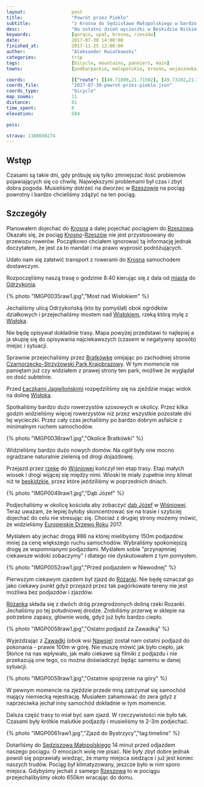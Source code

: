 ```yaml
---
layout:                 post
title:                  "Powrót przez Piekło"
subtitle:               "z Krosna do Sędzisława Małopolskiego w bardzo ciepły i całkowicie bezchmurny dzień"
desc:                   "Na ostatni dzień wycieczki w Beskidzie Niskim pogoda się znacząco poprawiła. Na tyle że przejazd z Krosna, obok Czarnorzecko-Strzyżowskiego Parku Krajobrazowego a następnie wzgórza niedaleko Strzyżowa, to była bardziej walka z upałem niż turystyka."
keywords:               [gorąco, upał, krosno, rzeszów]
date:                   2017-07-30 14:00:00
finished_at:            2017-11-25 12:00:00
author:                 "Aleksander Kwiatkowski"
categories:             trip
tags:                   [bicycle, mountains, panniers, main]
towns:                  [podkarpackie, malopolskie, krosno, wojaszowka, wisniowa, strzyzow, czudec, wielopole_skrzynskie, iwierzyce, sedziszow_malopolski]

coords:                 [{"route": [[49.71809,21.71592], [49.73102,21.71189], [49.73967,21.73189], [49.75581,21.71704], [49.76313,21.70485], [49.77427,21.68837], [49.78070,21.68202], [49.78802,21.69198], [49.81018,21.65807], [49.83803,21.62177], [49.85436,21.62486], [49.85856,21.65790], [49.86620,21.64597], [49.87156,21.66554], [49.88572,21.67018], [49.90253,21.66889], [49.90905,21.69490], [49.91431,21.71979], [49.93376,21.70683], [49.93939,21.69035], [49.94718,21.69378], [49.96772,21.69610], [49.98974,21.72708], [50.00321,21.75489], [50.02593,21.75695], [50.05079,21.74597], [50.06942,21.72863], [50.07008,21.69764], [50.07509,21.69438]], "type": "bicycle"}]
coords_file:            "2017-07-30-powrot-przez-pieklo.json"
coords_type:            "bicycle"
map_zooms:              11
distance:               61
time_spent:             6
elevation:              584

pois:

strava: 1108698274
---
```


[wiki-rzeszow]: https://pl.wikipedia.org/wiki/Rzesz%C3%B3w
[wiki-krosno]: https://pl.wikipedia.org/wiki/Krosno
[wiki-odrzykon]: https://pl.wikipedia.org/wiki/Odrzyko%C5%84
[wiki-wislok]: https://pl.wikipedia.org/wiki/Wis%C5%82ok
[wiki-bratkowka]: https://pl.wikipedia.org/wiki/Bratk%C3%B3wka
[wiki-czarnorzeczko-park]: https://pl.wikipedia.org/wiki/Czarnorzecko-Strzy%C5%BCowski_Park_Krajobrazowy
[wiki-laczki-jagiellonskie]: https://pl.wikipedia.org/wiki/%C5%81%C4%85czki_Jagiello%C5%84skie
[wiki-wisniowa]: https://pl.wikipedia.org/wiki/Wi%C5%9Bniowa_(powiat_strzy%C5%BCowski)
[wiki-rozanka]: https://pl.wikipedia.org/wiki/R%C3%B3%C5%BCanka_(wojew%C3%B3dztwo_podkarpackie)
[wiki-zawadka]: https://pl.wikipedia.org/wiki/Zawadka_(powiat_strzy%C5%BCowski)
[wiki-nawsie]: https://pl.wikipedia.org/wiki/Nawsie
[wiki-wisloka]: https://pl.wikipedia.org/wiki/Wis%C5%82oka
[wiki-beskid-niski]: https://pl.wikipedia.org/wiki/Beskid_Niski
[wiki-dab-jozef]: https://pl.wikipedia.org/wiki/D%C4%85b_J%C3%B3zef
[wiki-europejskie-drzewo]: https://pl.wikipedia.org/wiki/Europejskie_Drzewo_Roku_(konkurs)
[wiki-sedziszow-malopolski]: https://pl.wikipedia.org/wiki/S%C4%99dzisz%C3%B3w_Ma%C5%82opolski


Wstęp
-----

Czasami są takie dni, gdy próbuję się tylko zmniejszać ilość problemów pojawiających się
co chwilę. Największymi problemami był czas i zbyt dobra pogoda. Musieliśmy
dotrzeć na dworzec w [Rzeszowie][wiki-rzeszow] na pociąg powrotny i bardzo
chcieliśmy zdążyć na ten pociąg.

Szczegóły
---------

Planowałem dojechać do [Krosna][wiki-krosno] a dalej pojechać pociągiem
do [Rzeszowa][wiki-rzeszow]. Okazało się, że pociąg
[Krosno][wiki-krosno]-[Rzeszów][wiki-rzeszow] nie jest przystosowany do
przewozu rowerów. Początkowo chciałem ignorować tą informację jednak
doczytałem, że jest za to mandat i ma prawo wyprosić podróżujących.

Udało nam się załatwić transport z rowerami do [Krosna][wiki-krosno]
samochodem dostawczym.

Rozpoczęliśmy naszą trasę o godzinie 8:40 kierując się z dala od
[miasta][wiki-krosno] do [Odrzykonia][wiki-odrzykon].

{% photo "IMGP0035raw1.jpg","Most nad Wisłokiem" %}

Jechaliśmy ulicą Odrzykońską (kto by pomyślał) obok ogródków działkowych i
przejechaliśmy mostem nad [Wisłokiem][wiki-wislok], rzeką którą mylę z
[Wisłoką][wiki-wisloka].

Nie będę opisywał dokładnie trasy. Mapa powyżej przedstawi to najlepiej a
ja skupię się do opisywania najciekawszych (czasem w negatywny sposób) miejsc
i sytuacji.

Sprawnie przejechaliśmy przez [Bratkówkę][wiki-bratkowka] omijając po
zachodniej stronie [Czarnorzecko-Strzyżowski Park Krajobrazowy][wiki-czarnorzeczko-park].
W tym momencie nie pamiętam już czy widziałem z prawej strony ten park, możliwe
że wyglądał on dość subtelnie.

Przed [Łączkami Jagiellońskimi][wiki-laczki-jagiellonskie] rozpędziliśmy
się na zjeździe mając widok na dolinę [Wisłoka][wiki-wislok].

Spotkaliśmy bardzo dużo rowerzystów szosowych w okolicy.
Przez kilka godzin widzieliśmy więcej rowerzystów niż przez wszystkie
pozostałe dni tej wycieczki. Przez cały czas
jechaliśmy po bardzo dobrym asfalcie z minimalnym ruchem samochodów.

{% photo "IMGP0036raw1.jpg","Okolice Bratkówki" %}

Widzieliśmy bardzo dużo nowych domów. Na ogół były one mocno ogradzane
naturalnie zielenią od drogi dojazdowej.

Przejazd przez [rzekę][wiki-wislok] do [Wiśniowej][wiki-wisniowa]
kończył ten etap trasy. Etap małych wiosek i drogi wijącej się między nimi.
Wioski te miały zupełnie inny klimat niż te
[beskidzkie][wiki-beskid-niski], przez które
jeździliśmy w poprzednich dniach.

{% photo "IMGP0049raw1.jpg","Dąb Józef" %}

Podjechaliśmy w okolicę kościoła aby zobaczyć [dąb Józef][wiki-dab-jozef]
w [Wiśniowej][wiki-wisniowa].
Teraz uważam, że lepiej byłoby skoncentrować sie na trasie i szybciej
dojechać do celu nie stresując się. Chociaż z drugiej strony możemy mówić,
że widzieliśmy [Europejskie Drzewo Roku][wiki-europejskie-drzewo] 2017.

Myślałem aby jechać drogą 986 na której mielibyśmy 150m podjazdów mniej za
cenę większego ruchu samochodów. Wybraliśmy spokoniejszą drogę
ze wspomnianymi podjazdami. Myślałem sobie "przynajmniej ciekawsze widoki zobaczymy"
i dlatego nie dyskutowałem z tym pomysłem.

{% photo "IMGP0052raw1.jpg","Przed podjazdem w Niewodnej" %}

Pierwszym ciekawym zjazdem był zjazd do [Różanki][wiki-rozanka]. Nie będę oznaczał
go jako ciekawy punkt gdyż przejazd przez tak pagórkowate tereny nie jest
możliwa bez podjazdów i zjazdów.

[Różanka][wiki-rozanka] składa się z dwóch dróg przegrodzonych doliną
rzeki Rozanki. Jechaliśmy po tej południowej drodze.
Zrobiliśmy przerwę w sklepie na potrzebne zapasy, głównie wodę,
gdyż już było bardzo ciepło.

{% photo "IMGP0058raw1.jpg","Ostatni podjazd za Zawadką" %}

Wyjeżdzając z [Zawadki][wiki-zawadka] (obok wsi [Nawsie][wiki-nawsie])
został nam ostatni podjazd do pokonania - prawie 100m w górę.
Nie muszę mówić jak było ciepło, jak Słońce na nas wpływało, jak
mało ciekawe są filmiki z podjazdu i nie przekazują one tego, co można
doświadczyć będąc samemu w danej sytuacji.

{% photo "IMGP0059raw1.jpg","Ostatnie spojrzenie na góry" %}

W pewnym momencie na zjeździe przede mną zatrzymał się samochód
mający niemiecką rejestrację. Musiałem zahamować do zera
gdyż z naprzeciwka jechał inny samochód dokładnie w tym momencie.

Dalsza część trasy to miał być sam zjazd.
W rzeczywistości nie było tak. Czasami były krótkie malutkie podjazdy i
musieliśmy te 2-3m podjechać.

{% photo "IMGP0061raw1.jpg","Zjazd do Bystrzycy","tag:timeline" %}

Dotarliśmy do [Sędziszowa Małopolskiego][wiki-sedziszow-malopolski]
14 minut przed odjazdem naszego pociągu. O emocjach wolę nie pisać. Nie
były zbyt dobre jednak powoli się poprawiały wiedząc, że mamy miejsca
siedzące i już jest koniec naszych trudów.
Pociąg był klimatyzowany, jeszcze było w nim sporo miejsca.
Gdybyśmy jechali z samego [Rzeszowa][wiki-rzeszow] to w pociągu przejechalibyśmy
około 650km wracając do domu.
